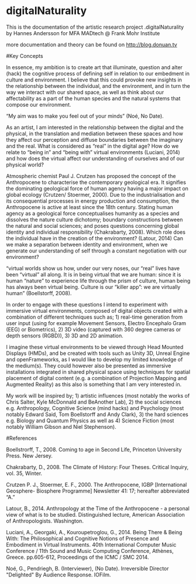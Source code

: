 # digitalNaturality
This is the documentation of the artistic research project .digitalNaturality by Hannes Andersson for MFA MADtech @ Frank Mohr Institute

more documentation and theory can be found on http://blog.donuan.tv


#Key Concepts

In essence, my ambition is to create art that illuminate, question and alter (hack) the cognitive process of defining self in relation to our embedment in culture and environment. 
I believe that this could provoke new insights in the relationship between the individual, and the environment, and in turn the way we interact with our shared space, as well as think about our affectability as a part of the human species and the natural systems that compose our environment. 

“My aim was to make you feel out of your minds” (Noé, No Date).

As an artist, I am interested in the relationship between the digital and the physical, in the translation and mediation between these spaces and how they affect our perception and diffuse boundaries between the imaginary and the real. What is considered as “real” in the digital age? How do we relate to “being in” and “being with” virtual environments (Luciani, 2014) and how does the virtual affect our understanding of ourselves and of our physical world?

Atmospheric chemist Paul J. Crutzen has proposed the concept of the Anthropocene to characterise the contemporary geological era. It signifies the dominating geological force of human agency having a major impact on global ecology (Crutzen/ Stoermer, 2000). Due to the industrialisation and its consequential processes in energy production and consumption, the Anthropocene is active at least since the 18th century. Stating human agency as a geological force conceptualises humanity as a species and dissolves the nature culture dichotomy; boundary constructions between the natural and social sciences; and poses questions concerning global identity and individual responsibility (Chakrabarty, 2008). Which role does the individual have in the creation of the environment? (Latour, 2014) Can we make a separation between identity and environment, when we generate our understanding of self through a constant negotiation with our environment?


“virtual worlds show us how, under our very noses, our “real” lives have been “virtual” all along. It is in being virtual that we are human: since it is human “nature” to experience life through the prism of culture, human being has always been virtual being. Culture is our “killer app”: we are virtually human” (Boellstorff, 2008). 

In order to engage with these questions I intend to experiment with immersive virtual environments, composed of digital objects created with a combination of different techniques such as; 1) real-time generation from user input (using for example Movement Sensors, Electro Encephalo Gram (EEG) or Biometrics), 2) 3D video (captured with 360 degree cameras or depth sensors (RGBD)), 3) 3D and 2D animation.

I imagine these virtual environments to be viewed through Head Mounted Displays (HMDs), and be created with tools such as Unity 3D, Unreal Engine and openFrameworks, as I would like to develop my limited knowledge of the medium(s). They could however also be presented as immersive installations integrated in shared physical space using techniques for spatial placement of digital content (e.g. a combination of Projection Mapping and Augmented Reality) as this also is something that I am very interested in.

My work will be inspired by; 1) artistic influences (most notably the works of Chris Salter, Kyle McDonnald and BeAnother Lab), 2) the social sciences e.g. Anthropology, Cognitive Science (mind hacks) and Psychology (most notably Edward Said, Tom Boellstorff and Andy Clark), 3) the hard sciences e.g. Biology and Quantum Physics as well as 4) Science Fiction (most notably William Gibson and Niel Stephenson). 





#References

Boellstrorff, T., 2008. Coming to age in Second Life, Princeton University Press. New Jersey.

Chakrabarty, D., 2008. The Climate of History: Four Theses. Critical Inquiry, vol. 35, Winter.

Crutzen P. J., Stoermer, E. F., 2000. The Anthropocene, IGBP [International Geosphere- Biosphere Programme] Newsletter 41: 17; hereafter abbreviated “A.”

Latour, B., 2014. Anthropology at the Time of the Anthropocene - a personal view of what is to be
studied. Distinguished lecture, American Association of Anthropologists. Washington.

Luciani, A., Georgaki, A., Kouroupetroglou, G., 2014. Being There & Being With: The Philosophical and Cognitive Notions of Presence and Embodiment in Virtual Instruments. 40th
International Computer Music Conference / 11th Sound and Music Computing Conference, Athènes, Greece. pp.605-612, Proceedings of the ICMC / SMC 2014. <hal-01085925>

Noé, G., Pendriegh, B. (Interviewer), (No Date). Irreversible Director "Delighted" By Audience Response. IOFilm.
